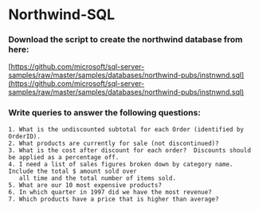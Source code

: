 # Northwind-SQL
### Download the script to create the northwind database from here:
[https://github.com/microsoft/sql-server-samples/raw/master/samples/databases/northwind-pubs/instnwnd.sql](https://github.com/microsoft/sql-server-samples/raw/master/samples/databases/northwind-pubs/instnwnd.sql)

### Write queries to answer the following questions: 
    1. What is the undiscounted subtotal for each Order (identified by OrderID).
    2. What products are currently for sale (not discontinued)?
    3. What is the cost after discount for each order?  Discounts should be applied as a percentage off.
    4. I need a list of sales figures broken down by category name.  Include the total $ amount sold over
       all time and the total number of items sold.
    5. What are our 10 most expensive products?
    6. In which quarter in 1997 did we have the most revenue?
    7. Which products have a price that is higher than average?
